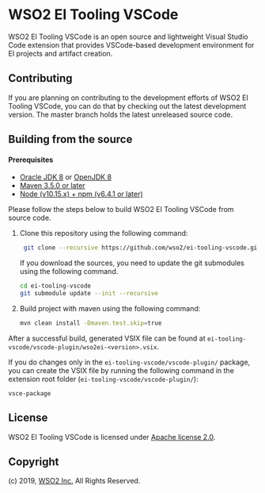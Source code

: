 # WSO2 EI Tooling VSCode

WSO2 EI Tooling VSCode is an open source and lightweight Visual Studio Code extension that provides VSCode-based development environment for EI projects and artifact creation.

## Contributing

If you are planning on contributing to the development efforts of WSO2 EI Tooling VSCode, you can do that by checking out the latest development version. The master branch holds the latest unreleased source code.

## Building from the source

#### Prerequisites

* [Oracle JDK 8](http://www.oracle.com/technetwork/java/javase/downloads/jdk8-downloads-2133151.html) or [OpenJDK 8](http://openjdk.java.net/install/)
* [Maven 3.5.0 or later](https://maven.apache.org/download.cgi)
* [Node (v10.15.x) + npm (v6.4.1 or later)](https://nodejs.org/en/download/)

Please follow the steps below to build WSO2 EI Tooling VSCode from source code.

1. Clone this repository using the following command:

   ```bash 
    git clone --recursive https://github.com/wso2/ei-tooling-vscode.git
   ``` 
   
   If you download the sources, you need to update the git submodules using the following command.
    
    ```bash
    cd ei-tooling-vscode
    git submodule update --init --recursive
    ```
    
2. Build project with maven using the following command:

    ```bash
    mvn clean install -Dmaven.test.skip=true
    ```
    
After a successful build, generated VSIX file can be found at `ei-tooling-vscode/vscode-plugin/wso2ei-<version>.vsix`.

If you do changes only in the `ei-tooling-vscode/vscode-plugin/` package, you can create the VSIX file by running the following command in the extension root folder (`ei-tooling-vscode/vscode-plugin/`):

  ```
  vsce-package
  ```
## License
  
WSO2 EI Tooling VSCode is licensed under [Apache license 2.0](https://github.com/wso2/ei-tooling-vscode/blob/master/LICENSE).

## Copyright

(c) 2019, [WSO2 Inc.](http://www.wso2.org) All Rights Reserved.
    
